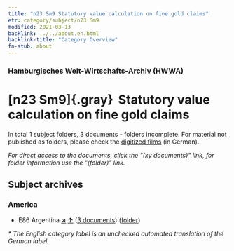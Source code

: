 ```yaml
---
title: "n23 Sm9 Statutory value calculation on fine gold claims"
etr: category/subject/n23 Sm9
modified: 2021-03-13
backlink: ../../about.en.html
backlink-title: "Category Overview"
fn-stub: about
---
```


### Hamburgisches Welt-Wirtschafts-Archiv (HWWA)
# [n23 Sm9]{.gray}&#8201; Statutory value calculation on fine gold claims&#160; 





In total 1 subject folders, 3 documents - folders incomplete.
For material not published as folders, please check the [digitized films](/film/h1_sh) (in German).

_For direct access to the documents, click the "(xy documents)" link, for folder information use the "(folder)" link._

## Subject archives



### America

- E86 Argentina [**&nearr;**](../../../geo/i/141692/about.en.html "Argentina (all folders)") [**&uarr;**](../../../geo/about.en.html#E86 "Country category system") (<a href="https://pm20.zbw.eu/dfgview/sh/141692,145325" title="about: Argentina : Statutory value calculation on fine gold claims" target="_blank">3 documents</a>) ([folder](http://purl.org/pressemappe20/folder/sh/141692,145325))


_* The English category label is an unchecked automated translation of the German label._

